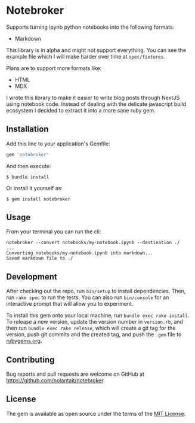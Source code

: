 # Notebroker

Supports turning ipynb python notebooks into the following formats:

- Markdown

This library is in alpha and might not support everything. You can see
the example file which I will make harder over time at `spec/fixtures`.

Plans are to support more formats like:

- HTML
- MDX

I wrote this library to make it easier to write blog posts through NextJS
using notebook code. Instead of dealing with the delicate javascript build
ecosystem I decided to extract it into a more sane ruby gem.

## Installation

Add this line to your application's Gemfile:

```ruby
gem 'notebroker'
```

And then execute:

    $ bundle install

Or install it yourself as:

    $ gem install notebroker

## Usage

From your terminal you can run the cli:

```
notebroker --convert notebooks/my-notebook.ipynb --destination ./
...
Converting notebooks/my-notebook.ipynb into markdown...
Saved markdown file to ./
```

## Development

After checking out the repo, run `bin/setup` to install dependencies. Then, run `rake spec` to run the tests. You can also run `bin/console` for an interactive prompt that will allow you to experiment.

To install this gem onto your local machine, run `bundle exec rake install`. To release a new version, update the version number in `version.rb`, and then run `bundle exec rake release`, which will create a git tag for the version, push git commits and the created tag, and push the `.gem` file to [rubygems.org](https://rubygems.org).

## Contributing

Bug reports and pull requests are welcome on GitHub at https://github.com/nolantait/notebroker.

## License

The gem is available as open source under the terms of the [MIT License](https://opensource.org/licenses/MIT).
